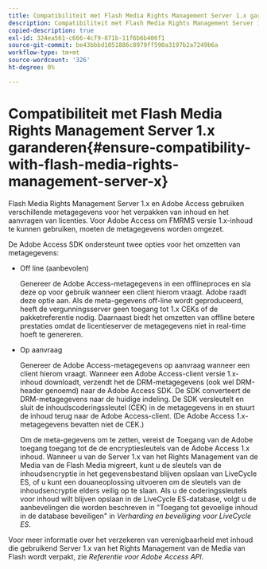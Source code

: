 ```yaml
---
title: Compatibiliteit met Flash Media Rights Management Server 1.x garanderen
description: Compatibiliteit met Flash Media Rights Management Server 1.x garanderen
copied-description: true
exl-id: 324ea561-c666-4cf9-871b-11f6b6b406f1
source-git-commit: be43bbbd1051886c8979ff590a3197b2a7249b6a
workflow-type: tm+mt
source-wordcount: '326'
ht-degree: 0%

---
```


# Compatibiliteit met Flash Media Rights Management Server 1.x garanderen{#ensure-compatibility-with-flash-media-rights-management-server-x}

Flash Media Rights Management Server 1.x en Adobe Access gebruiken verschillende metagegevens voor het verpakken van inhoud en het aanvragen van licenties. Voor Adobe Access om FMRMS versie 1.x-inhoud te kunnen gebruiken, moeten de metagegevens worden omgezet.

De Adobe Access SDK ondersteunt twee opties voor het omzetten van metagegevens:

* Off line (aanbevolen)

   Genereer de Adobe Access-metagegevens in een offlineproces en sla deze op voor gebruik wanneer een client hierom vraagt. Adobe raadt deze optie aan. Als de meta-gegevens off-line wordt geproduceerd, heeft de vergunningsserver geen toegang tot 1.x CEKs of de pakketreferentie nodig. Daarnaast biedt het omzetten van offline betere prestaties omdat de licentieserver de metagegevens niet in real-time hoeft te genereren.

* Op aanvraag

   Genereer de Adobe Access-metagegevens op aanvraag wanneer een client hierom vraagt. Wanneer een Adobe Access-client versie 1.x-inhoud downloadt, verzendt het de DRM-metagegevens (ook wel DRM-header genoemd) naar de Adobe Access SDK. De SDK converteert de DRM-metagegevens naar de huidige indeling. De SDK versleutelt en sluit de inhoudscoderingssleutel (CEK) in de metagegevens in en stuurt de inhoud terug naar de Adobe Access-client. (De Adobe Access 1.x-metagegevens bevatten niet de CEK.)

   Om de meta-gegevens om te zetten, vereist de Toegang van de Adobe toegang toegang tot de de encryptiesleutels van de Adobe Access 1.x inhoud. Wanneer u van de Server 1.x van het Rights Management van de Media van de Flash Media migreert, kunt u de sleutels van de inhoudsencryptie in het gegevensbestand blijven opslaan van LiveCycle ES, of u kunt een douaneoplossing uitvoeren om de sleutels van de inhoudsencryptie elders veilig op te slaan. Als u de coderingssleutels voor inhoud wilt blijven opslaan in de LiveCycle ES-database, volgt u de aanbevelingen die worden beschreven in &quot;Toegang tot gevoelige inhoud in de database beveiligen&quot; in *Verharding en beveiliging voor LiveCycle ES*.

Voor meer informatie over het verzekeren van verenigbaarheid met inhoud die gebruikend Server 1.x van het Rights Management van de Media van Flash wordt verpakt, zie *Referentie voor Adobe Access API*.
